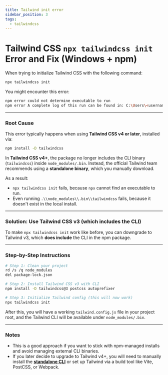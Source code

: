 ```yaml
---
title: Tailwind init error
sidebar_position: 3
tags:
  - tailwindcss
---
```


# Tailwind CSS `npx tailwindcss init` Error and Fix (Windows + npm)

When trying to initialize Tailwind CSS with the following command:

~~~bash
npx tailwindcss init
~~~

You might encounter this error:

~~~bash
npm error could not determine executable to run
npm error A complete log of this run can be found in: C:\Users\<username>\AppData\Local\npm-cache\_logs\...
~~~

---

### Root Cause

This error typically happens when using **Tailwind CSS v4 or later**, installed via:

~~~bash
npm install -D tailwindcss
~~~

In **Tailwind CSS v4+**, the package no longer includes the CLI binary (`tailwindcss`) inside `node_modules/.bin`. Instead, the official Tailwind team recommends using a **standalone binary**, which you manually download.

As a result:

- `npx tailwindcss init` fails, because `npx` cannot find an executable to run.
- Even running `.\\node_modules\\.bin\\tailwindcss` fails, because it doesn't exist in the local install.

---

### Solution: Use Tailwind CSS v3 (which includes the CLI)

To make `npx tailwindcss init` work like before, you can downgrade to Tailwind v3, which **does include** the CLI in the npm package.

---

### Step-by-Step Instructions

~~~bash
# Step 1: Clean your project
rd /s /q node_modules
del package-lock.json

# Step 2: Install Tailwind CSS v3 with CLI
npm install -D tailwindcss@3 postcss autoprefixer

# Step 3: Initialize Tailwind config (this will now work)
npx tailwindcss init
~~~

After this, you will have a working `tailwind.config.js` file in your project root, and the Tailwind CLI will be available under `node_modules/.bin`.

---

### Notes

- This is a good approach if you want to stick with npm-managed installs and avoid managing external CLI binaries.
- If you later decide to upgrade to Tailwind v4+, you will need to manually install the **[standalone CLI](https://tailwindcss.com/blog/standalone-cli)** or set up Tailwind via a build tool like Vite, PostCSS, or Webpack.

